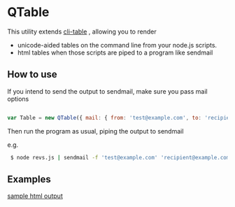 QTable
======

This utility extends [cli-table](https://github.com/visionmedia/cli-table) , allowing you to render 
- unicode-aided tables on the command line from your node.js scripts.
- html tables when those scripts are piped to a program like sendmail

## How to use

If you intend to send the output to sendmail, make sure you pass mail options

```js

var Table = new QTable({ mail: { from: 'test@example.com', to: 'recipient@example.com', subject: 'Daily performance summary' },...});

```

Then run the program as usual, piping the output to sendmail

e.g.

```bash
 $ node revs.js | sendmail -f 'test@example.com' 'recipient@example.com' 
```

## Examples

[sample html output](https://raw.github.com/qzaidi/qtable/master/test/index.html)
